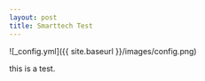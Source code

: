 ```yaml
---
layout: post
title: Smarttech Test
---
```


<!--<h1>This is the test page</h1>
<p>this is a test paragraph</p>
<img src="{{site.baseurl}}/images/step1.gif" alt=""/>-->

![_config.yml]({{ site.baseurl }}/images/config.png)
 
 this is a test.